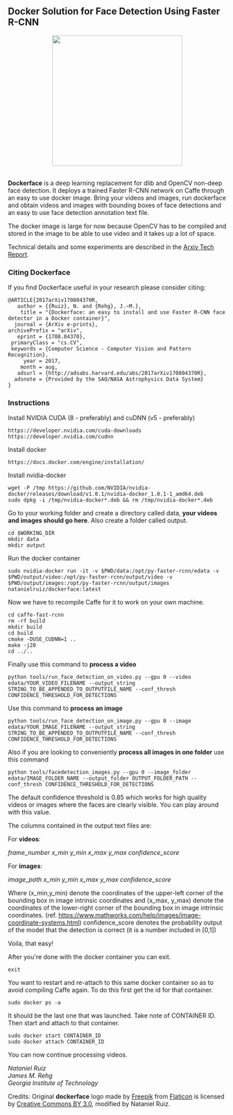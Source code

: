 ## Docker Solution for Face Detection Using Faster R-CNN
<div align="center">
  <img src="http://i.imgur.com/2tdfLH5.jpg" width="300"><br><br>
</div>

**Dockerface** is a deep learning replacement for dlib and OpenCV non-deep face detection. It deploys a trained Faster R-CNN network on Caffe through an easy to use docker image. Bring your videos and images, run dockerface and obtain videos and images with bounding boxes of face detections and an easy to use face detection annotation text file.

The docker image is large for now because OpenCV has to be compiled and stored in the image to be able to use video and it takes up a lot of space.

Technical details and some experiments are described in the [Arxiv Tech Report](https://arxiv.org/abs/1708.04370).

### Citing Dockerface

If you find Dockerface useful in your research please consider citing:

```
@ARTICLE{2017arXiv170804370R,
   author = {{Ruiz}, N. and {Rehg}, J.~M.},
    title = "{Dockerface: an easy to install and use Faster R-CNN face detector in a Docker container}",
  journal = {ArXiv e-prints},
archivePrefix = "arXiv",
   eprint = {1708.04370},
 primaryClass = "cs.CV",
 keywords = {Computer Science - Computer Vision and Pattern Recognition},
     year = 2017,
    month = aug,
   adsurl = {http://adsabs.harvard.edu/abs/2017arXiv170804370R},
  adsnote = {Provided by the SAO/NASA Astrophysics Data System}
}
```

### Instructions

Install NVIDIA CUDA (8 - preferably) and cuDNN (v5 - preferably)
```
https://developer.nvidia.com/cuda-downloads
https://developer.nvidia.com/cudnn
```

Install docker
```
https://docs.docker.com/engine/installation/
```

Install nvidia-docker
```
wget -P /tmp https://github.com/NVIDIA/nvidia-docker/releases/download/v1.0.1/nvidia-docker_1.0.1-1_amd64.deb
sudo dpkg -i /tmp/nvidia-docker*.deb && rm /tmp/nvidia-docker*.deb
```

Go to your working folder and create a directory called data, **your videos and images should go here**. Also create a folder called output.

```
cd $WORKING_DIR
mkdir data
mkdir output
```

Run the docker container
```
sudo nvidia-docker run -it -v $PWD/data:/opt/py-faster-rcnn/edata -v $PWD/output/video:/opt/py-faster-rcnn/output/video -v $PWD/output/images:/opt/py-faster-rcnn/output/images natanielruiz/dockerface:latest
```

Now we have to recompile Caffe for it to work on your own machine.
```
cd caffe-fast-rcnn
rm -rf build
mkdir build
cd build
cmake -DUSE_CUDNN=1 ..
make -j20
cd ../..
```

Finally use this command to **process a video**
```
python tools/run_face_detection_on_video.py --gpu 0 --video edata/YOUR_VIDEO_FILENAME --output_string STRING_TO_BE_APPENDED_TO_OUTPUTFILE_NAME --conf_thresh CONFIDENCE_THRESHOLD_FOR_DETECTIONS
```

Use this command to **process an image**
```
python tools/run_face_detection_on_image.py --gpu 0 --image edata/YOUR_IMAGE_FILENAME --output_string STRING_TO_BE_APPENDED_TO_OUTPUTFILE_NAME --conf_thresh CONFIDENCE_THRESHOLD_FOR_DETECTIONS
```

Also if you are looking to conveniently **process all images in one folder** use this command
```
python tools/facedetection_images.py --gpu 0 --image_folder edata/IMAGE_FOLDER_NAME --output_folder OUTPUT_FOLDER_PATH --conf_thresh CONFIDENCE_THRESHOLD_FOR_DETECTIONS
```

The default confidence threshold is 0.85 which works for high quality videos or images where the faces are clearly visible. You can play around with this value.

The columns contained in the output text files are:

For **videos**:

*frame_number x_min y_min x_max y_max confidence_score*

For **images**:

*image_path x_min y_min x_max y_max confidence_score*

Where (x_min,y_min) denote the coordinates of the upper-left corner of the bounding box in image intrinsic coordinates and (x_max, y_max) denote the coordinates of the lower-right corner of the bounding box in image intrinsic coordinates. (ref. https://www.mathworks.com/help/images/image-coordinate-systems.html)
confidence_score denotes the probability output of the model that the detection is correct (it is a number included in [0,1])

Voila, that easy!

After you're done with the docker container you can exit.
```
exit
```

You want to restart and re-attach to this same docker container so as to avoid compiling Caffe again. To do this first get the id for that container.
```
sudo docker ps -a
```

It should be the last one that was launched. Take note of CONTAINER ID. Then start and attach to that container.
```
sudo docker start CONTAINER_ID
sudo docker attach CONTAINER_ID
```

You can now continue processing videos.

*Nataniel Ruiz<br>
James M. Rehg<br>
Georgia Institute of Technology*

Credits:
Original **dockerface** logo made by [Freepik](http://www.freepik.com) from [Flaticon](http://www.flaticon.com) is licensed by [Creative Commons BY 3.0](http://creativecommons.org/licenses/by/3.0/), modified by Nataniel Ruiz.
